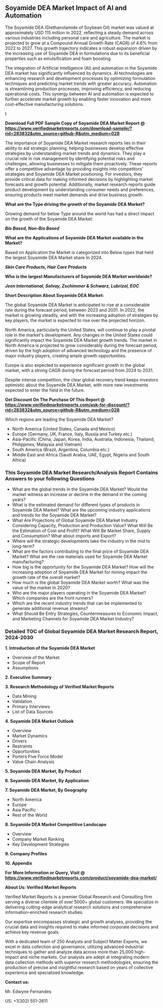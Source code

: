 <h2>Soyamide DEA Market Impact of AI and Automation</h2><p>The Soyamide DEA (Diethanolamide of Soybean Oil) market was valued at approximately USD 115 million in 2022, reflecting a steady demand across various industries including personal care and agriculture. The market is projected to grow at a Compound Annual Growth Rate (CAGR) of 4.6% from 2022 to 2027. This growth trajectory indicates a robust expansion driven by the increasing use of Soyamide DEA in formulations due to its beneficial properties such as emulsification and foam boosting.</p><p>The integration of Artificial Intelligence (AI) and automation in the Soyamide DEA market has significantly influenced its dynamics. AI technologies are enhancing research and development processes by optimizing formulation techniques and predicting market trends with greater accuracy. Automation is streamlining production processes, improving efficiency, and reducing operational costs. This synergy between AI and automation is expected to further accelerate market growth by enabling faster innovation and more cost-effective manufacturing solutions.</p>t</p><p id="" class=""><strong>Download Full PDF Sample Copy of Soyamide DEA Market Report @ <a href="https://www.verifiedmarketreports.com/download-sample/?rid=283832&utm_source=github-R&utm_medium=028" target="_blank">https://www.verifiedmarketreports.com/download-sample/?rid=283832&utm_source=github-R&utm_medium=028</a></strong></p><p>The importance of&nbsp;Soyamide DEA Market research reports lies in their ability to aid strategic planning, helping businesses develop effective strategies by understanding market trends and dynamics. They play a crucial role in risk management by identifying potential risks and challenges, allowing businesses to mitigate them proactively. These reports offer a competitive advantage by providing insights into competitors' strategies and Soyamide DEA Market positioning. For investors, they provide critical data for making informed decisions by highlighting market forecasts and growth potential. Additionally, market research reports guide product development by understanding consumer needs and preferences, ensuring products meet market demands and drive business growth.</p><p><strong>What are the&nbsp;Type driving the growth of the Soyamide DEA Market?</strong></p><p id="" class="">Growing demand for below Type around the world has had a direct impact on the growth of the Soyamide DEA Market:</p><em><strong>Bio Based, Non-Bio Based</strong></em></p><strong>What are the&nbsp;Applications&nbsp;of Soyamide DEA Market available in the Market?</strong></p><p id="" class="">Based on Application the Market is categorized into Below types that held the largest Soyamide DEA Market share In 2024.</p><em><strong>Skin Care Products, Hair Care Products</strong></em></p><strong>Who is the largest Manufacturers of Soyamide DEA Market worldwide?</strong></p><p><em><strong>Jeen International, Solvay, Zschimmer & Schwarz, Lubrizol, EOC</strong></em></p><p id="" class=""><strong>Short Description About Soyamide DEA Market:</strong></p><p>The global Soyamide DEA Market is anticipated to rise at a considerable rate during the forecast period, between 2023 and 2031. In 2022, the market is growing steadily, and with the increasing adoption of strategies by key players, the market is expected to rise over the projected horizon.</p><p>North America, particularly the United States, will continue to play a pivotal role in the market's development. Any changes in the United States could significantly impact the Soyamide DEA Market growth trends. The market in North America is projected to grow considerably during the forecast period, driven by the high adoption of advanced technology and the presence of major industry players, creating ample growth opportunities.</p><p>Europe is also expected to experience significant growth in the global market, with a strong CAGR during the forecast period from 2024 to 2031.</p><p>Despite intense competition, the clear global recovery trend keeps investors optimistic about the Soyamide DEA Market, with more new investments expected to enter the field in the future.</p><p id="" class=""><strong>Get Discount On The Purchase Of This Report @ <a href="https://www.verifiedmarketreports.com/ask-for-discount/?rid=283832&utm_source=github-R&utm_medium=028" target="_blank">https://www.verifiedmarketreports.com/ask-for-discount/?rid=283832&utm_source=github-R&utm_medium=028</a></strong></p>Which regions are leading the Soyamide DEA Market?</p><ul><li>North America (United States, Canada and Mexico)</li><li>Europe (Germany, UK, France, Italy, Russia and Turkey etc.)</li><li>Asia-Pacific (China, Japan, Korea, India, Australia, Indonesia, Thailand, Philippines, Malaysia and Vietnam)</li><li>South America (Brazil, Argentina, Columbia etc.)</li><li>Middle East and Africa (Saudi Arabia, UAE, Egypt, Nigeria and South Africa)</li></ul><h3 id="" class="">This Soyamide DEA Market Research/Analysis Report Contains Answers to your following Questions</h3><ul><li>What are the global trends in the Soyamide DEA Market? Would the market witness an increase or decline in the demand in the coming years?</li><li>What is the estimated demand for different types of products in Soyamide DEA Market? What are the upcoming industry applications and trends for the Soyamide DEA Market?</li><li>What Are Projections of Global Soyamide DEA Market Industry Considering Capacity, Production and Production Value? What Will Be the Estimation of Cost and Profit? What Will Be Market Share, Supply and Consumption? What about imports and Export?</li><li>Where will the strategic developments take the industry in the mid to long-term?</li><li>What are the factors contributing to the final price of Soyamide DEA Market? What are the raw materials used for Soyamide DEA Market manufacturing?</li><li>How big is the opportunity for the Soyamide DEA Market? How will the increasing adoption of Soyamide DEA Market for mining impact the growth rate of the overall market?</li><li>How much is the global Soyamide DEA Market worth? What was the value of the market In 2020?</li><li>Who are the major players operating in the Soyamide DEA Market? Which companies are the front runners?</li><li>Which are the recent industry trends that can be implemented to generate additional revenue streams?</li><li>What Should Be Entry Strategies, Countermeasures to Economic Impact, and Marketing Channels for Soyamide DEA Market Industry?</li></ul><h3 id="" class="">Detailed TOC of Global Soyamide DEA Market Research Report, 2024-2030</h3><p id="" class=""><strong>1. Introduction of the Soyamide DEA Market</strong></p><ul><li>Overview of the Market</li><li>Scope of Report</li><li>Assumptions</li></ul><p id="" class=""><strong>2. Executive Summary</strong></p><p id="" class=""><strong>3. Research Methodology of Verified Market Reports</strong></p><ul><li>Data Mining</li><li>Validation</li><li>Primary Interviews</li><li>List of Data Sources</li></ul><p id="" class=""><strong>4. Soyamide DEA Market Outlook</strong></p><ul><li>Overview</li><li>Market Dynamics</li><li>Drivers</li><li>Restraints</li><li>Opportunities</li><li>Porters Five Force Model</li><li>Value Chain Analysis</li></ul><p id="" class=""><strong>5. Soyamide DEA Market, By Product</strong></p><p id="" class=""><strong>6. Soyamide DEA Market, By Application</strong></p><p id="" class=""><strong>7. Soyamide DEA Market, By Geography</strong></p><ul><li>North America</li><li>Europe</li><li>Asia Pacific</li><li>Rest of the World</li></ul><p id="" class=""><strong>8. Soyamide DEA Market Competitive Landscape</strong></p><ul><li>Overview</li><li>Company Market Ranking</li><li>Key Development Strategies</li></ul><p id="" class=""><strong>9. Company Profiles</strong></p><p id="" class=""><strong>10. Appendix</strong></p><p id="" class=""><strong>For More Information or Query, Visit @ <a href="https://www.verifiedmarketreports.com/product/soyamide-dea-market/" target="_blank">https://www.verifiedmarketreports.com/product/soyamide-dea-market/</a></strong></p><p id="" class=""><strong>About Us: Verified Market Reports</strong></p><p id="" class="">Verified Market Reports is a premier Global Research and Consulting firm serving a diverse clientele of over 5000+ global customers. We specialize in delivering cutting-edge analytical research solutions and comprehensive information-enriched research studies.</p><p id="" class="">Our expertise encompasses strategic and growth analyses, providing the crucial data and insights required to make informed corporate decisions and achieve key revenue goals.</p><p id="" class="">With a dedicated team of 250 Analysts and Subject Matter Experts, we excel in data collection and governance, utilizing advanced industrial techniques to gather and analyze data across more than 25,000 high-impact and niche markets. Our analysts are adept at integrating modern data collection methods with superior research methodologies, ensuring the production of precise and insightful research based on years of collective experience and specialized knowledge.</p><p id="" class=""><strong>Contact us:</strong></p><p id="" class="">Mr. Edwyne Fernandes</p><p id="" class="">US: +1(302) 551-2611</p>
